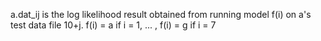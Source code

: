 a.dat_ij is the log likelihood result obtained from running model f(i) on a's test data file 10+j.
f(i) = a if i = 1, ... , f(i) = g if i = 7
